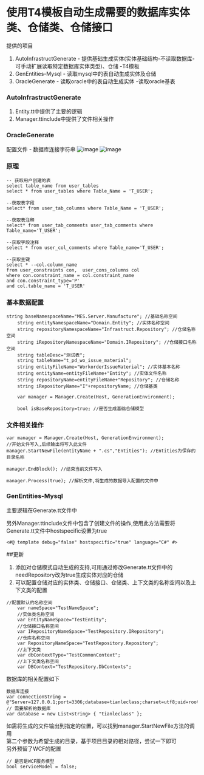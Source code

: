 # 使用T4模板自动生成需要的数据库实体类、仓储类、仓储接口

提供的项目
1. AutoInfrastructGenerate - 提供基础生成实体(实体基础结构-不读取数据库-可手动扩展读取特定数据库实体类型)、仓储 -T4模板
2. GenEntities-Mysql - 读取mysql中的表自动生成实体及仓储
3. OracleGenerate - 读取oracle中的表自动生成实体 -读取oracle基表

### AutoInfrastructGenerate
1. Entity.tt中提供了主要的逻辑
2. Manager.ttinclude中提供了文件相关操作

### OracleGenerate
配置文件 - 数据库连接字符串
![image](https://user-images.githubusercontent.com/13193677/148872674-41a57622-7744-48b6-b5c5-981fce7340ea.png)
![image](https://user-images.githubusercontent.com/13193677/149716899-fcac5a1b-d499-4e74-b7de-b25885cc96f3.png)
### 原理
```
-- 获取用户创建的表
select table_name from user_tables 
select * from user_tables where Table_Name = 'T_USER';

--获取表字段
select* from user_tab_columns where Table_Name = 'T_USER';

--获取表注释
select* from user_tab_comments user_tab_comments where Table_name='T_USER';

--获取字段注释
select * from user_col_comments where Table_name='T_USER';

--获取主键
select * --col.column_name 
from user_constraints con,  user_cons_columns col 
where con.constraint_name = col.constraint_name 
and con.constraint_type='P' 
and col.table_name = 'T_USER'
```


### 基本数据配置
```
string baseNamespaceName="MES.Server.Manufacture"; //基础名称空间
    string entityNamespaceName="Domain.Entity"; //实体名称空间
    string repositoryNamespaceName="Infrastruct.Repository"; //仓储名称空间
    string iRepositoryNamespaceName="Domain.IRepository"; //仓储接口名称空间
    string tableDesc="测试表";
    string tableName="t_pd_wo_issue_material";
    string entityFileName="WorkorderIssueMaterial"; //实体基本名称
    string entityName=entityFileName+"Entity"; //实体文件名称
    string repositoryName=entityFileName+"Repository"; //仓储名称
    string iRepositoryName="I"+repositoryName; //仓储基类

    var manager = Manager.Create(Host, GenerationEnvironment);

    bool isBaseRepository=true; //是否生成基础仓储模型
```

### 文件相关操作
```
var manager = Manager.Create(Host, GenerationEnvironment);
//开始文件写入,后续输出将写入此文件
manager.StartNewFile(entityName + ".cs","Entities"); //Entities为保存的目录名称

manager.EndBlock(); //结束当前文件写入

manager.Process(true); //解析文件,将生成的数据导入配置的文件中
```

### GenEntities-Mysql
主要逻辑在Generate.tt文件中

另外Manager.ttinclude文件中包含了创建文件的操作,使用此方法需要将Generate.tt文件中hostspecific设置为true
```
<#@ template debug="false" hostspecific="true" language="C#" #>
```

##更新
1. 添加对仓储模式自动生成的支持,可用通过修改Generate.tt文件中的needRepository改为true生成实体对应的仓储  
2. 可以配置仓储对应的实体类、仓储接口、仓储类、上下文类的名称空间以及上下文类的配置
```
//配置默认的名称空间
	var nameSpace="TestNameSpace";
	//实体类名称空间
	var EntityNameSpace="TestEntity";
	//仓储接口名称空间
	var IRepositoryNameSpace="TestRepository.IRepository";
	//仓库名称空间
	var RepositoryNameSpace="TestRepository.Repository";
	//上下文类
	var dbContextType="TestCommonContext";
	//上下文类名称空间
	var DBContext="TestRepository.DbContexts";
```

数据库的相关配置如下 
```
数据库连接
var connectionString = @"Server=127.0.0.1;port=3306;database=tianleclass;charset=utf8;uid=root;password=root";
// 需要解析的数据库
var database = new List<string> { "tianleclass" };
```
如需将生成的文件输出到指定的位置，可以找到manager.StartNewFile方法的调用  
第二个参数为希望生成的目录，基于项目目录的相对路径，尝试一下即可  
另外预留了WCF的配置  
```
// 是否是WCF服务模型
bool serviceModel = false;
```
